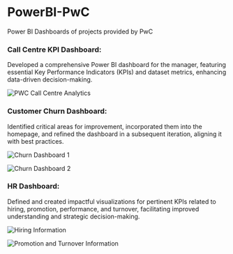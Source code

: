 # PowerBI-PwC
Power BI Dashboards of projects provided by PwC

### Call Centre KPI Dashboard: 
Developed a comprehensive Power BI dashboard for the manager, featuring essential Key Performance Indicators (KPIs) and dataset metrics, enhancing data-driven decision-making. 

![PWC Call Centre Analytics](https://github.com/rhianalysed/PowerBI-PwC/assets/126081588/ca30c09d-8a1d-4529-89fe-44c082e57840)

### Customer Churn Dashboard: 
Identified critical areas for improvement, incorporated them into the homepage, and refined the dashboard in a subsequent iteration, aligning it with best practices. 

![Churn Dashboard 1](https://github.com/rhianalysed/PowerBI-PwC/assets/126081588/e0f5abfa-4d67-4cf2-b5bc-e787315fac3a)

![Churn Dashboard 2](https://github.com/rhianalysed/PowerBI-PwC/assets/126081588/c1459635-df91-43af-a3fb-53efddf963be)

### HR Dashboard: 
Defined and created impactful visualizations for pertinent KPIs related to hiring, promotion, performance, and turnover, facilitating improved understanding and strategic decision-making.

![Hiring Information](https://github.com/rhianalysed/PowerBI-PwC/assets/126081588/06ef1693-e860-4b17-9c9d-1db802e6185d)

![Promotion and Turnover Information](https://github.com/rhianalysed/PowerBI-PwC/assets/126081588/a7ad0de2-bb91-4dd3-b916-82a637a82472)
